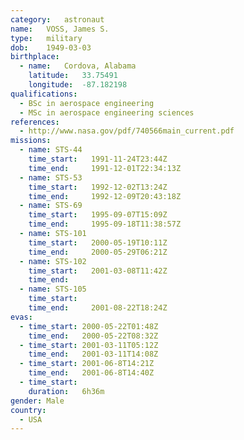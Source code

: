 ```yaml
---
category:	astronaut
name:	VOSS, James S.
type:	military
dob:	1949-03-03
birthplace:
  - name:	Cordova, Alabama
    latitude:	33.75491
    longitude:	-87.182198
qualifications:
  - BSc in aerospace engineering
  - MSc in aerospace engineering sciences
references:
  - http://www.nasa.gov/pdf/740566main_current.pdf
missions:
  - name: STS-44
    time_start:   1991-11-24T23:44Z
    time_end:     1991-12-01T22:34:13Z
  - name: STS-53
    time_start:   1992-12-02T13:24Z
    time_end:     1992-12-09T20:43:18Z
  - name: STS-69
    time_start:   1995-09-07T15:09Z
    time_end:     1995-09-18T11:38:57Z
  - name: STS-101
    time_start:   2000-05-19T10:11Z
    time_end:     2000-05-29T06:21Z
  - name: STS-102
    time_start:   2001-03-08T11:42Z
    time_end:     
  - name: STS-105
    time_start:   
    time_end:     2001-08-22T18:24Z
evas:
  - time_start: 2000-05-22T01:48Z
    time_end:   2000-05-22T08:32Z
  - time_start: 2001-03-11T05:12Z
    time_end:   2001-03-11T14:08Z
  - time_start: 2001-06-8T14:21Z
    time_end:   2001-06-8T14:40Z
  - time_start: 
    duration:   6h36m
gender:	Male
country:
  - USA
---
```


